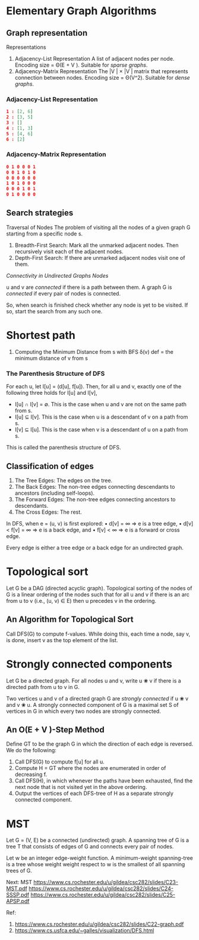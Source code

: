 # Elementary Graph Algorithms

## Graph representation

Representations

1. Adjacency-List Representation A list of
   adjacent nodes per node. Encoding size
   = Θ(E + V ). Suitable for _sparse graphs_.
2. Adjacency-Matrix Representation The
   |V | × |V | matrix that represents
   connection between nodes. Encoding size
   = Θ(V^2). Suitable for _dense graphs_.

### Adjacency-List Representation

```json
1 : [2, 6]
2 : [3, 5]
3 : []
4 : [1, 3]
5 : [4, 6]
6 : [2]
```

### Adjacency-Matrix Representation

```json
0 1 0 0 0 1
0 0 1 0 1 0
0 0 0 0 0 0
1 0 1 0 0 0
0 0 0 1 0 1
0 1 0 0 0 0
```

## Search strategies

Traversal of Nodes
The problem of visiting all the nodes of a
given graph G starting from a specific node s.

1. Breadth-First Search: Mark all the
   unmarked adjacent nodes. Then
   recursively visit each of the adjacent
   nodes.
2. Depth-First Search: If there are
   unmarked adjacent nodes visit one of
   them.

_Connectivity in Undirected Graphs Nodes_

u and v are _connected_ if there is a path
between them. A graph G is _connected_ if
every pair of nodes is connected.

So, when search is finished check whether
any node is yet to be visited. If so, start the
search from any such one.

# Shortest path

1. Computing the Minimum Distance from s with BFS
   δ(v)
   def
   = the minimum distance of v from s

### The Parenthesis Structure of DFS

For each u, let I[u] = (d[u], f[u]). Then, for
all u and v, exactly one of the following three
holds for I[u] and I[v],

- I[u] ∩ I[v] = ∅. This is the case when u
  and v are not on the same path from s.
- I[u] ⊆ I[v]. This is the case when u is a
  descendant of v on a path from s.
- I[v] ⊆ I[u]. This is the case when v is a
  descendant of u on a path from s.

This is called the parenthesis structure of DFS.

## Classification of edges

1. The Tree Edges: The edges on the tree.
2. The Back Edges: The non-tree edges
   connecting descendants to ancestors
   (including self-loops).
3. The Forward Edges: The non-tree
   edges connecting ancestors to
   descendants.
4. The Cross Edges: The rest.

In DFS, when e = (u, v) is first explored:
• d[v] = ∞ ⇒ e is a tree edge,
• d[v] < f[v] = ∞ ⇒ e is a back edge, and
• f[v] < ∞ ⇒ e is a forward or cross edge.

Every edge is either a tree edge or a back edge for an undirected graph.

# Topological sort

Let G be a DAG (directed acyclic graph).
Topological sorting of the nodes of G is a
linear ordering of the nodes such that for all u
and v if there is an arc from u to v (i.e.,
(u, v) ∈ E) then u precedes v in the ordering.

## An Algorithm for Topological Sort

Call DFS(G) to compute f-values. While
doing this, each time a node, say v, is done,
insert v as the top element of the list.

# Strongly connected components

Let G be a directed graph. For all nodes u
and v, write u ❀ v if there is a directed path
from u to v in G.

Two vertices u and v of a directed graph G
are _strongly connected_ if u ❀ v and v ❀ u.
A strongly connected component of G is a
maximal set S of vertices in G in which every
two nodes are strongly connected.

## An O(E + V )-Step Method

Define GT to be the graph G in which the
direction of each edge is reversed. We do the
following:

1. Call DFS(G) to compute f[u] for all u.
2. Compute H = GT where the nodes are
   enumerated in order of decreasing f.
3. Call DFS(H), in which whenever the
   paths have been exhausted, find the next
   node that is not visited yet in the above
   ordering.
4. Output the vertices of each DFS-tree of
   H as a separate strongly connected
   component.

# MST

Let G = (V, E) be a connected (undirected)
graph. A spanning tree of G is a tree T that
consists of edges of G and connects every
pair of nodes.

Let w be an integer edge-weight function. A
minimum-weight spanning-tree is a tree
whose weight weight respect to w is the
smallest of all spanning trees of G.

Next:
MST
https://www.cs.rochester.edu/u/gildea/csc282/slides/C23-MST.pdf
https://www.cs.rochester.edu/u/gildea/csc282/slides/C24-SSSP.pdf
https://www.cs.rochester.edu/u/gildea/csc282/slides/C25-APSP.pdf

Ref:

1. https://www.cs.rochester.edu/u/gildea/csc282/slides/C22-graph.pdf
2. https://www.cs.usfca.edu/~galles/visualization/DFS.html
